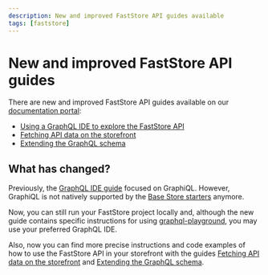 ```yaml
---
description: New and improved FastStore API guides available
tags: [faststore]
---
```


# New and improved FastStore API guides

There are new and improved FastStore API guides available on our [documentation portal](/docs):

- [Using a GraphQL IDE to explore the FastStore API](/how-to-guides/faststore-api/explore-the-faststore-api)
- [Fetching API data on the storefront](/how-to-guides/faststore-api/fetching-api-data)
- [Extending the GraphQL schema](/how-to-guides/faststore-api/extending-the-faststore-api)

## What has changed?

Previously, the [GraphQL IDE guide](/how-to-guides/faststore-api/explore-the-faststore-api) focused on GraphiQL. However, GraphiQL is not natively supported by the [Base Store starters](/starters/base) anymore.

Now, you can still run your FastStore project locally and, although the new guide contains specific instructions for using [graphql-playground](https://github.com/graphql/graphql-playground), you may use your preferred GraphQL IDE.

Also, now you can find more precise instructions and code examples of how to use the FastStore API in your storefront with the guides [Fetching API data on the storefront](/how-to-guides/faststore-api/fetching-api-data) and [Extending the GraphQL schema](/how-to-guides/faststore-api/extending-the-faststore-api).
